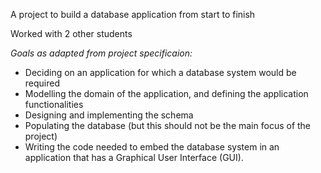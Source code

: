 A project to build a database application from start to finish

Worked with 2 other students

*Goals as adapted from project specificaion:* 
- Deciding on an application for which a database system would be required 
- Modelling the domain of the application, and defining the application functionalities 
- Designing and implementing the schema 
- Populating the database (but this should not be the main focus of the project) 
- Writing  the  code  needed  to  embed  the  database  system  in  an  application  that  has  a  Graphical User Interface (GUI). 
